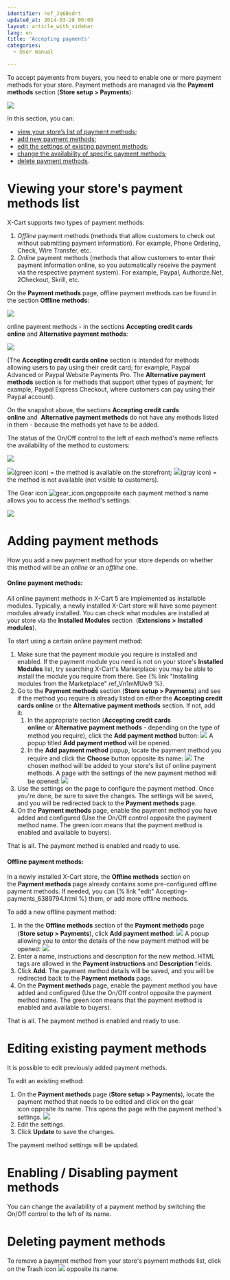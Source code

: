```yaml
---
identifier: ref_Jq6Bsdrt
updated_at: 2014-03-28 00:00
layout: article_with_sidebar
lang: en
title: 'Accepting payments'
categories:
  - User manual

---
```


To accept payments from buyers, you need to enable one or more payment methods for your store. Payment methods are managed via the **Payment methods** section (**Store setup > Payments**):

![]({{site.baseurl}}/attachments/6389794/7602367.png?effects=drop-shadow)

In this section, you can:

*   [view your store’s list of payment methods](#viewingyour-stores-payment-methods-list);
*   [add new payment methods](#adding-payment-methods);
*   [edit the settings of existing payment methods](#editing-existing-payment-methods);
*   [change the availability of specific payment methods](#enabling--disabling-payment-methods);
*   [delete payment methods](#deleting-payment-methods).

# Viewing your store's payment methods list

X-Cart supports two types of payment methods:

1.  _Offline_ payment methods (methods that allow customers to check out without submitting payment information). For example, Phone Ordering, Check, Wire Transfer, etc.
2.  _Online_ payment methods (methods that allow customers to enter their payment information online, so you automatically receive the payment via the respective payment system). For example, Paypal, Authorize.Net, 2Checkout, Skrill, etc.

On the **Payment methods** page, offline payment methods can be found in the section **Offline methods**:

![]({{site.baseurl}}/attachments/6389794/7602370.png?effects=drop-shadow)

online payment methods - in the sections **Accepting credit cards online** and **Alternative payment methods**:

![]({{site.baseurl}}/attachments/6389794/7602369.png?effects=drop-shadow)

(The **Accepting credit cards online** section is intended for methods allowing users to pay using their credit card; for example, Paypal Advanced or Paypal Website Payments Pro. The **Alternative payment methods** section is for methods that support other types of payment; for example, Paypal Express Checkout, where customers can pay using their Paypal account).

On the snapshot above, the sections **Accepting credit cards online** and  **Alternative payment methods** do not have any methods listed in them - because the methods yet have to be added. 

The status of the On/Off control to the left of each method's name reflects the availability of the method to customers:

![]({{site.baseurl}}/attachments/6389794/7602383.png?effects=drop-shadow)

![]({{site.baseurl}}/attachments/7503950/7602222.jpg)(green icon) = the method is available on the storefront;
![]({{site.baseurl}}/attachments/7503950/7602223.png)(gray icon) = the method is not available (not visible to customers).

The Gear icon ![]({{site.baseurl}}/plugins/servlet/confluence/placeholder/unknown-attachment "gear_icon.png")opposite each payment method's name allows you to access the method's settings:

![]({{site.baseurl}}/attachments/6389794/7602384.png?effects=drop-shadow)

# Adding payment methods

How you add a new payment method for your store depends on whether this method will be an _online_ or an _offline_ one.

#### **Online payment methods:**

All online payment methods in X-Cart 5 are implemented as installable modules. Typically, a newly installed X-Cart store will have some payment modules already installed. You can check what modules are installed at your store via the **Installed Modules** section  (**Extensions > Installed modules**). 

To start using a certain online payment method:

1.  Make sure that the payment module you require is installed and enabled. If the payment module you need is not on your store's **Installed Modules** list, try searching X-Cart's Marketplace: you may be able to install the module you require from there. See {% link "Installing modules from the Marketplace" ref_Vn1mMUw9 %}.
2.  Go to the **Payment methods** section (**Store setup > Payments**) and see if the method you require is already listed on either the **Accepting credit cards online** or the **Alternative payment methods** section. If not, add it: 
    1.  In the appropriate section (**Accepting credit cards online** or **Alternative payment methods** - depending on the type of method you require), click the **Add payment method** button:
        ![]({{site.baseurl}}/attachments/6389794/6586421.png?effects=drop-shadow)
        A popup titled **Add payment method** will be opened.
    2.  In the **Add payment method** popup, locate the payment method you require and click the **Choose** button opposite its name:
        ![]({{site.baseurl}}/attachments/6389794/6586428.png?effects=drop-shadow)
        The chosen method will be added to your store's list of online payment methods. A page with the settings of the new payment method will be opened:
        ![]({{site.baseurl}}/attachments/6389794/7602371.png?effects=drop-shadow)
3.  Use the settings on the page to configure the payment method. Once you're done, be sure to save the changes. The settings will be saved, and you will be redirected back to the **Payment methods** page.
4.  On the **Payment methods** page, enable the payment method you have added and configured (Use the On/Off control opposite the payment method name. The green icon means that the payment method is enabled and available to buyers).

That is all. The payment method is enabled and ready to use.

#### **Offline payment methods:**

In a newly installed X-Cart store, the **Offline methods** section on the **Payment methods** page already contains some pre-configured offline payment methods. If needed, you can {% link "edit" Accepting-payments_6389794.html %} them, or add more offline methods.

To add a new offline payment method:

1.  In the the **Offline methods** section of the **Payment methods** page (**Store setup > Payments**), click **Add payment method**:
    ![]({{site.baseurl}}/attachments/6389794/7602386.png?effects=drop-shadow)
    A popup allowing you to enter the details of the new payment method will be opened:
    ![]({{site.baseurl}}/attachments/6389794/7602387.png?effects=drop-shadow)
2.  Enter a name, instructions and description for the new method. HTML tags are allowed in the **Payment instructions** and **Description** fields.
3.  Click **Add**. The payment method details will be saved, and you will be redirected back to the **Payment methods** page.
4.  On the **Payment methods** page, enable the payment method you have added and configured (Use the On/Off control opposite the payment method name. The green icon means that the payment method is enabled and available to buyers).

That is all. The payment method is enabled and ready to use.

# Editing existing payment methods

It is possible to edit previously added payment methods.

To edit an existing method:

1.  On the **Payment methods** page (**Store setup > Payments**), locate the payment method that needs to be edited and click on the gear icon opposite its name.
    This opens the page with the payment method's settings.
    ![]({{site.baseurl}}/attachments/6389794/7602388.png?effects=drop-shadow)
2.  Edit the settings. 
3.  Click **Update** to save the changes.

The payment method settings will be updated.

# Enabling / Disabling payment methods

You can change the availability of a payment method by switching the On/Off control to the left of its name.

# Deleting payment methods

To remove a payment method from your store's payment methods list, click on the Trash icon ![]({{site.baseurl}}/attachments/7503950/8718936.png) opposite its name.